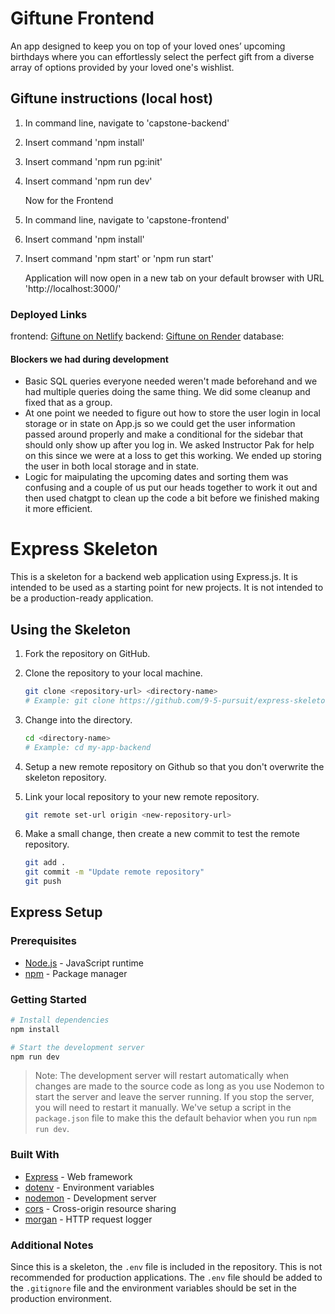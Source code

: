 # Giftune Frontend
An app designed to keep you on top of your loved ones’ upcoming birthdays where you can effortlessly select the perfect gift from a diverse array of options provided by your loved one's wishlist.

## Giftune instructions (local host)

1. In command line, navigate to 'capstone-backend'
2. Insert command 'npm install'
3. Insert command 'npm run pg:init'
4. Insert command 'npm run dev'

   Now for the Frontend
5. In command line, navigate to 'capstone-frontend'
6. Insert command 'npm install'
7. Insert command 'npm start' or 'npm run start'

   Application will now open in a new tab on your default browser with URL 'http://localhost:3000/'

### Deployed Links
frontend: [Giftune on Netlify](https://giftune.netlify.app/)
backend: [Giftune on Render](https://capstone-backend-er7b.onrender.com)
database: []()

#### Blockers we had during development
- Basic SQL queries everyone needed weren't made beforehand and we had multiple queries doing the same thing. We did some cleanup and fixed that as a group.
- At one point we needed to figure out how to store the user login in local storage or in state on App.js so we could get the user information passed around properly and make a conditional for the sidebar that should only show up after you log in. We asked Instructor Pak for help on this since we were at a loss to get this working. We ended up storing the user in both local storage and in state.
- Logic for maipulating the upcoming dates and sorting them was confusing and a couple of us put our heads together to work it out and then used chatgpt to clean up the code a bit before we finished making it more efficient.

# Express Skeleton

This is a skeleton for a backend web application using Express.js. It is intended to be used as a starting point for new projects. It is not intended to be a production-ready application.

## Using the Skeleton

1. Fork the repository on GitHub.

1. Clone the repository to your local machine.
    ```bash
    git clone <repository-url> <directory-name>
    # Example: git clone https://github.com/9-5-pursuit/express-skeleton my-app-backend
    ```

1. Change into the directory.

    ```bash
    cd <directory-name>
    # Example: cd my-app-backend
    ```

1. Setup a new remote repository on Github so that you don't overwrite the skeleton repository.

1. Link your local repository to your new remote repository.

    ```bash
    git remote set-url origin <new-repository-url>
    ```

1. Make a small change, then create a new commit to test the remote repository.

    ```bash
    git add .
    git commit -m "Update remote repository"
    git push
    ```

## Express Setup

### Prerequisites

- [Node.js](https://nodejs.org/en/) - JavaScript runtime
- [npm](https://www.npmjs.com/) - Package manager

### Getting Started

```bash
# Install dependencies
npm install

# Start the development server
npm run dev
```

> Note: The development server will restart automatically when changes are made to the source code as long as you use Nodemon to start the server and leave the server running. If you stop the server, you will need to restart it manually. We've setup a script in the `package.json` file to make this the default behavior when you run `npm run dev`.

### Built With

- [Express](https://expressjs.com/) - Web framework
- [dotenv](https://www.npmjs.com/package/dotenv) - Environment variables
- [nodemon](https://nodemon.io/) - Development server
- [cors](https://www.npmjs.com/package/cors) - Cross-origin resource sharing
- [morgan](https://www.npmjs.com/package/morgan) - HTTP request logger

### Additional Notes

Since this is a skeleton, the `.env` file is included in the repository. This is not recommended for production applications. The `.env` file should be added to the `.gitignore` file and the environment variables should be set in the production environment.
